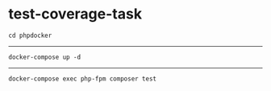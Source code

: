 # test-coverage-task
```
cd phpdocker
```
---
```
docker-compose up -d 
```
---
```
docker-compose exec php-fpm composer test
```

